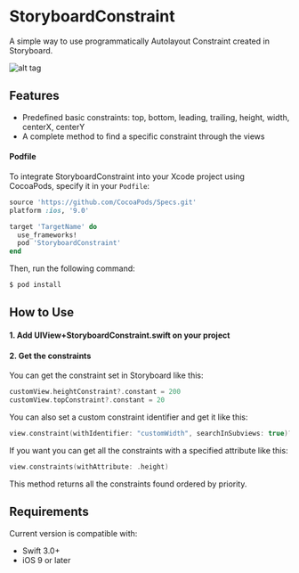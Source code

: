 # StoryboardConstraint
A simple way to use programmatically Autolayout Constraint created in Storyboard.

![alt tag](https://raw.githubusercontent.com/dimix/StoryboardConstraint/master/readme-images/demo.gif)

## Features
- Predefined basic constraints: top, bottom, leading, trailing, height, width, centerX, centerY
- A complete method to find a specific constraint through the views

#### Podfile

To integrate StoryboardConstraint into your Xcode project using CocoaPods, specify it in your `Podfile`:

```ruby
source 'https://github.com/CocoaPods/Specs.git'
platform :ios, '9.0'

target 'TargetName' do
  use_frameworks!
  pod 'StoryboardConstraint'
end
```

Then, run the following command:

```bash
$ pod install
```

## How to Use

#### 1. Add UIView+StoryboardConstraint.swift on your project
#### 2. Get the constraints

You can get the constraint set in Storyboard like this:

```swift
customView.heightConstraint?.constant = 200
customView.topConstraint?.constant = 20
```

You can also set a custom constraint identifier and get it like this:

```swift
view.constraint(withIdentifier: "customWidth", searchInSubviews: true)?.constant = 50
```

If you want you can get all the constraints with a specified attribute like this:

```swift
view.constraints(withAttribute: .height)
```
This method returns all the constraints found ordered by priority.

## Requirements

Current version is compatible with:

* Swift 3.0+
* iOS 9 or later
